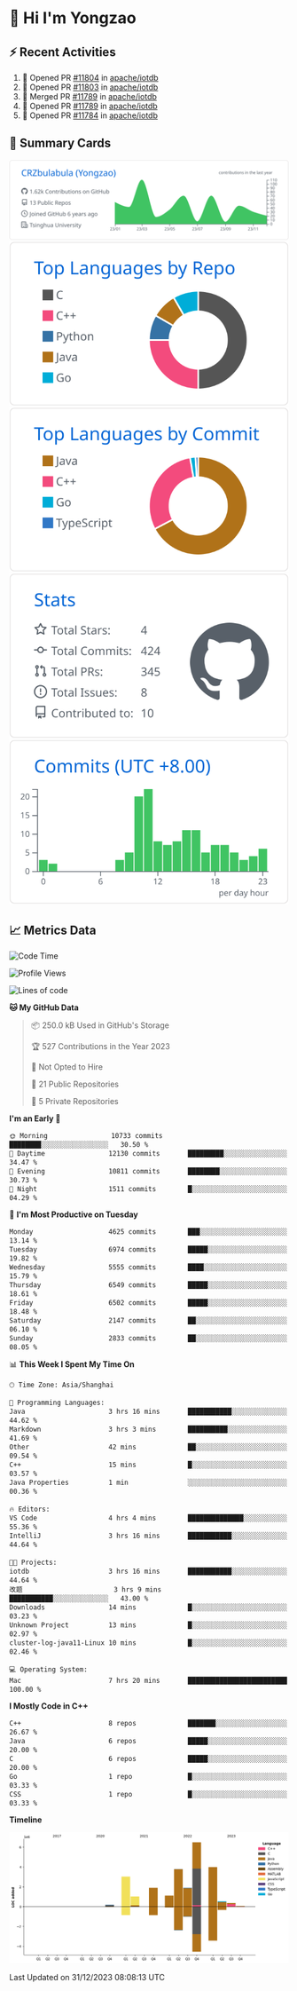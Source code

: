 # 👋 Hi I'm Yongzao

## ⚡ Recent Activities
<!--START_SECTION:activity-->
1. 💪 Opened PR [#11804](https://github.com/apache/iotdb/pull/11804) in [apache/iotdb](https://github.com/apache/iotdb)
2. 💪 Opened PR [#11803](https://github.com/apache/iotdb/pull/11803) in [apache/iotdb](https://github.com/apache/iotdb)
3. 🎉 Merged PR [#11789](https://github.com/apache/iotdb/pull/11789) in [apache/iotdb](https://github.com/apache/iotdb)
4. 💪 Opened PR [#11789](https://github.com/apache/iotdb/pull/11789) in [apache/iotdb](https://github.com/apache/iotdb)
5. 💪 Opened PR [#11784](https://github.com/apache/iotdb/pull/11784) in [apache/iotdb](https://github.com/apache/iotdb)
<!--END_SECTION:activity-->

## 🎑 Summary Cards

[![](https://raw.githubusercontent.com/CRZbulabula/CRZbulabula/main/profile-summary-card-output/github/0-profile-details.svg)](https://github.com/vn7n24fzkq/github-profile-summary-cards)
[![](https://raw.githubusercontent.com/CRZbulabula/CRZbulabula/main/profile-summary-card-output/github/1-repos-per-language.svg)](https://github.com/vn7n24fzkq/github-profile-summary-cards) [![](https://raw.githubusercontent.com/CRZbulabula/CRZbulabula/main/profile-summary-card-output/github/2-most-commit-language.svg)](https://github.com/vn7n24fzkq/github-profile-summary-cards)
[![](https://raw.githubusercontent.com/CRZbulabula/CRZbulabula/main/profile-summary-card-output/github/3-stats.svg)](https://github.com/vn7n24fzkq/github-profile-summary-cards) [![](https://raw.githubusercontent.com/CRZbulabula/CRZbulabula/main/profile-summary-card-output/github/4-productive-time.svg)](https://github.com/vn7n24fzkq/github-profile-summary-cards)

## 📈 Metrics Data

<!--START_SECTION:waka-->
![Code Time](http://img.shields.io/badge/Code%20Time-527%20hrs%2044%20mins-blue)

![Profile Views](http://img.shields.io/badge/Profile%20Views-0-blue)

![Lines of code](https://img.shields.io/badge/From%20Hello%20World%20I%27ve%20Written-24.2%20million%20lines%20of%20code-blue)

**🐱 My GitHub Data** 

> 📦 250.0 kB Used in GitHub's Storage 
 > 
> 🏆 527 Contributions in the Year 2023
 > 
> 🚫 Not Opted to Hire
 > 
> 📜 21 Public Repositories 
 > 
> 🔑 5 Private Repositories 
 > 
**I'm an Early 🐤** 

```text
🌞 Morning                10733 commits       ████████░░░░░░░░░░░░░░░░░   30.50 % 
🌆 Daytime                12130 commits       █████████░░░░░░░░░░░░░░░░   34.47 % 
🌃 Evening                10811 commits       ████████░░░░░░░░░░░░░░░░░   30.73 % 
🌙 Night                  1511 commits        █░░░░░░░░░░░░░░░░░░░░░░░░   04.29 % 
```
📅 **I'm Most Productive on Tuesday** 

```text
Monday                   4625 commits        ███░░░░░░░░░░░░░░░░░░░░░░   13.14 % 
Tuesday                  6974 commits        █████░░░░░░░░░░░░░░░░░░░░   19.82 % 
Wednesday                5555 commits        ████░░░░░░░░░░░░░░░░░░░░░   15.79 % 
Thursday                 6549 commits        █████░░░░░░░░░░░░░░░░░░░░   18.61 % 
Friday                   6502 commits        █████░░░░░░░░░░░░░░░░░░░░   18.48 % 
Saturday                 2147 commits        ██░░░░░░░░░░░░░░░░░░░░░░░   06.10 % 
Sunday                   2833 commits        ██░░░░░░░░░░░░░░░░░░░░░░░   08.05 % 
```


📊 **This Week I Spent My Time On** 

```text
🕑︎ Time Zone: Asia/Shanghai

💬 Programming Languages: 
Java                     3 hrs 16 mins       ███████████░░░░░░░░░░░░░░   44.62 % 
Markdown                 3 hrs 3 mins        ██████████░░░░░░░░░░░░░░░   41.69 % 
Other                    42 mins             ██░░░░░░░░░░░░░░░░░░░░░░░   09.54 % 
C++                      15 mins             █░░░░░░░░░░░░░░░░░░░░░░░░   03.57 % 
Java Properties          1 min               ░░░░░░░░░░░░░░░░░░░░░░░░░   00.36 % 

🔥 Editors: 
VS Code                  4 hrs 4 mins        ██████████████░░░░░░░░░░░   55.36 % 
IntelliJ                 3 hrs 16 mins       ███████████░░░░░░░░░░░░░░   44.64 % 

🐱‍💻 Projects: 
iotdb                    3 hrs 16 mins       ███████████░░░░░░░░░░░░░░   44.64 % 
改题                       3 hrs 9 mins        ███████████░░░░░░░░░░░░░░   43.00 % 
Downloads                14 mins             █░░░░░░░░░░░░░░░░░░░░░░░░   03.23 % 
Unknown Project          13 mins             █░░░░░░░░░░░░░░░░░░░░░░░░   02.97 % 
cluster-log-java11-Linux 10 mins             █░░░░░░░░░░░░░░░░░░░░░░░░   02.46 % 

💻 Operating System: 
Mac                      7 hrs 20 mins       █████████████████████████   100.00 % 
```

**I Mostly Code in C++** 

```text
C++                      8 repos             ███████░░░░░░░░░░░░░░░░░░   26.67 % 
Java                     6 repos             █████░░░░░░░░░░░░░░░░░░░░   20.00 % 
C                        6 repos             █████░░░░░░░░░░░░░░░░░░░░   20.00 % 
Go                       1 repo              █░░░░░░░░░░░░░░░░░░░░░░░░   03.33 % 
CSS                      1 repo              █░░░░░░░░░░░░░░░░░░░░░░░░   03.33 % 
```



**Timeline**

![Lines of Code chart](https://raw.githubusercontent.com/CRZbulabula/CRZbulabula/main/assets/bar_graph.png)


 Last Updated on 31/12/2023 08:08:13 UTC
<!--END_SECTION:waka-->


